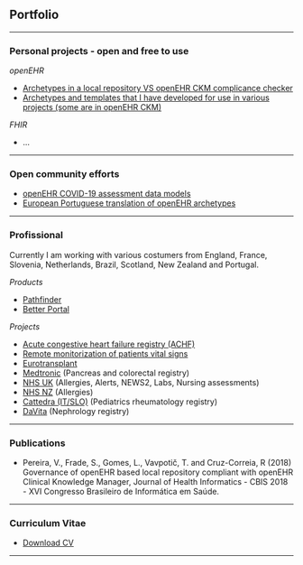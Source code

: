 ## Portfolio

---

### Personal projects - open and free to use

*openEHR*
- [Archetypes in a local repository VS openEHR CKM complicance checker](https://mim-script-openehr.stackblitz.io/)
- [Archetypes and templates that I have developed for use in various projects (some are in openEHR CKM)]()

*FHIR*
- ...

---

### Open community efforts

- [openEHR COVID-19 assessment data models](https://ckm.openehr.org/ckm/templates/1013.26.286)
- [European Portuguese translation of openEHR archetypes](https://ckm.openehr.org/ckm/incubators/1013.30.107) 

---

### Profissional

Currently I am working with various costumers from England, France, Slovenia, Netherlands, Brazil, Scotland, New Zealand and Portugal.

*Products*
- [Pathfinder](https://pathfinder.better.care/)
- [Better Portal](https://portal.better.care/)

*Projects*
- [Acute congestive heart failure registry (ACHF)]()
- [Remote monitorization of patients vital signs]()
- [Eurotransplant](https://edith-project.eu/)
- [Medtronic]() (Pancreas and colorectal registry)
- [NHS UK]() (Allergies, Alerts, NEWS2, Labs, Nursing assessments)
- [NHS NZ]() (Allergies)
- [Cattedra (IT/SLO)]() (Pediatrics rheumatology registry)
- [DaVita]() (Nephrology registry)

---

### Publications

- Pereira, V.,  Frade, S., Gomes, L., Vavpotič, T. and Cruz-Correia, R (2018) Governance of openEHR based local repository compliant with openEHR Clinical Knowledge Manager, Journal of Health Informatics - CBIS 2018 - XVI Congresso Brasileiro de Informática em Saúde. 

---

### Curriculum Vitae

- [Download CV](http://vanessa-pereira.github.io/Vanessa_Pereira_CV.pdf/)

---

